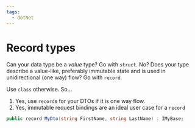 ```yaml
---
tags:
  - dotNet
---
```

# Record types

Can your data type be a _value_ type? Go with `struct`. No? Does your type describe a value-like, preferably immutable state and is used in unidirectional (one way) flow? Go with `record`.

Use `class` otherwise. So...

1.  Yes, use `record`s for your DTOs if it is one way flow.
2.  Yes, immutable request bindings are an ideal user case for a `record`

```cs
public record MyDto(string FirstName, string LastName) : IMyBase;
```


